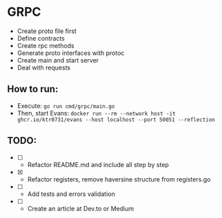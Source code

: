# GRPC


- Create proto file first
- Define contracts
- Create rpc methods
- Generate proto interfaces with protoc 
- Create main and start server 
- Deal with requests 


## How to run:

- Execute: `go run cmd/grpc/main.go`
- Then, start Evans: `docker run --rm --network host -it ghcr.io/ktr0731/evans --host localhost --port 50051 --reflection` 


## TODO: 

- [ ] - Refactor README.md and include all step by step
- [x] - Refactor registers, remove haversine structure from registers.go
- [ ] - Add tests and errors validation
- [ ] - Create an article at Dev.to or Medium